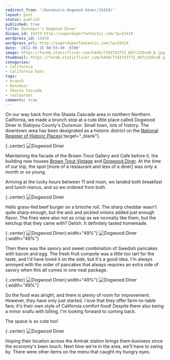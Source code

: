 ```yaml
---
redirect_from: '/dunsmuirs-dogwood-diner/15419/'
layout: post
status: publish
published: true
title: Dunsmuir's Dogwood Diner
disqus_id: 15419 http://superduperfantastic.com/?p=15419
wordpress_id: 15419
wordpress_url: http://superduperfantastic.com/?p=15419
date: '2012-05-15 08:55:49 -0700'
image: https://farm6.staticflickr.com/5449/7193743772_607c320ce0_b.jpg
thumbnail: https://farm6.staticflickr.com/5449/7193743772_607c320ce0_q.jpg
categories:
- California
- California Eats
tags:
- brunch
- Dunsmuir
- Shasta Cascade
- restaurant
comments: true
---
```

On our way back from the Shasta Cascade area in northern Northern California, we made a brunch stop at a cute little place called Dogwood Diner in Siskiyou County's Dunsmuir. Small town, lots of history. <!--more-->The downtown area has been designated as a historic district on the [National Register of Historic Places](http://www.nps.gov/nr/ "National Register of Historic Places"){:target="_blank"}.

{:.center}
![Dogwood Diner](https://farm6.staticflickr.com/5449/7193743772_607c320ce0_c.jpg)

Maintaining the facade of the Brown Trout Gallery and Cafe before it, the building now houses [Brown Trout Vintage](http://www.browntroutvintage.com/ "Brown Trout Vintage") and [Dogwood Diner](http://www.browntroutvintage.com/dogwood-diner/ "Dogwood Diner"). At the time of our trip, the spot [more of a restaurant and less of a diner] was only a month or so young.

Arriving at the lucky hours between 11 and noon, we landed both breakfast and lunch menus, and so we ordered from both.

{:.center}
![Dogwood Diner](https://farm8.staticflickr.com/7218/7193737190_6111dc7510_c.jpg)

Hello grass-fed beef burger on a brioche roll. The sharp cheddar wasn't quite sharp enough, but the aioli and pickled onions added just enough flavor. The fries were also not as crisp as we normally like them, but the ketchup that they came with? Delish. It definitely tasted homemade.

{:.center}
![Dogwood Diner](https://farm9.staticflickr.com/8017/7193742988_257bf20263.jpg){:width="49%"} ![Dogwood Diner](https://farm9.staticflickr.com/8142/7193742142_83f898f7b1.jpg){:width="49%"}

Then there was the savory and sweet combination of Swedish pancakes with bacon and egg. The fresh fruit compote was a little too tart for the taste, and I'd have loved it on the side, but it's a good idea. I'm always annoyed with the order of pancakes that always requires an extra side of savory when this all comes in one neat package.

{:.center}
![Dogwood Diner](https://farm8.staticflickr.com/7216/7193741414_13956b5a6b.jpg){:width="49%"} ![Dogwood Diner](https://farm9.staticflickr.com/8143/7193738388_c6bc1b96c3.jpg){:width="49%"}

So the food was alright, and there is plenty of room for improvement. However, they have only just started. I love that they offer farm-to-table fare; it's their own style of California comfort food! Despite there also being a minor snafu with billing, I'm looking forward to coming back.

The space is so cute too!

{:.center}
![Dogwood Diner](https://farm8.staticflickr.com/7104/7193740584_ddb67aeb67_c.jpg)

Hoping their location across the Amtrak station brings them business since the economy's been touch. Next time we're in the area, we'll have to swing by. There were other items on the menu that caught my hungry eyes.